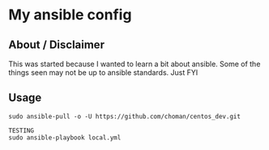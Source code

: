 # My ansible config




## About / Disclaimer

This was started because I wanted to learn a bit about ansible.  Some of the 
things seen may not be up to ansible standards.  Just FYI

## Usage


```
sudo ansible-pull -o -U https://github.com/choman/centos_dev.git

TESTING
sudo ansible-playbook local.yml
```
